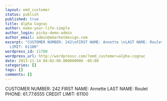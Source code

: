 ```yaml
---
layout: emd_customer
status: publish
published: true
title: Alpha Cognac
author: make-your-life-simple
author_login: picky-demo-admin
author_email: admin@emarketdesign.com
excerpt: "CUSTOMER NUMBER: 242\nFIRST NAME: Annette \nLAST NAME: Roulet\nPHONE: 61.77.6555\nCREDIT
  LIMIT: 61100"
wordpress_id: 11780
wordpress_url: http://wordpressc.com/?emd_customer=alpha-cognac
date: 2013-11-14 04:02:00.000000000 -05:00
categories: []
tags: []
comments: []
---
```

CUSTOMER NUMBER: 242
FIRST NAME: Annette 
LAST NAME: Roulet
PHONE: 61.77.6555
CREDIT LIMIT: 61100
